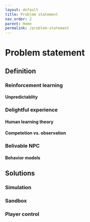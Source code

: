 ```yaml
---
layout: default
title: Problem statement
nav_order: 2
parent: Home
permalink: /problem-statement
---
```



# Problem statement

## Definition
### Reinforcement learning
#### Unpredictablity
### Delightful experience
#### Human learning theory
#### Competetion vs. observation
### Belivable NPC
#### Behavior models

## Solutions
### Simulation 
### Sandbox
### Player control
